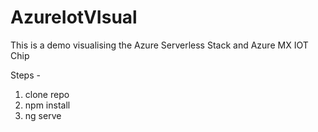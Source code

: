 # AzureIotVIsual

This is a demo visualising the Azure Serverless Stack and Azure MX IOT Chip

Steps - 

1) clone repo
2) npm install
3) ng serve
